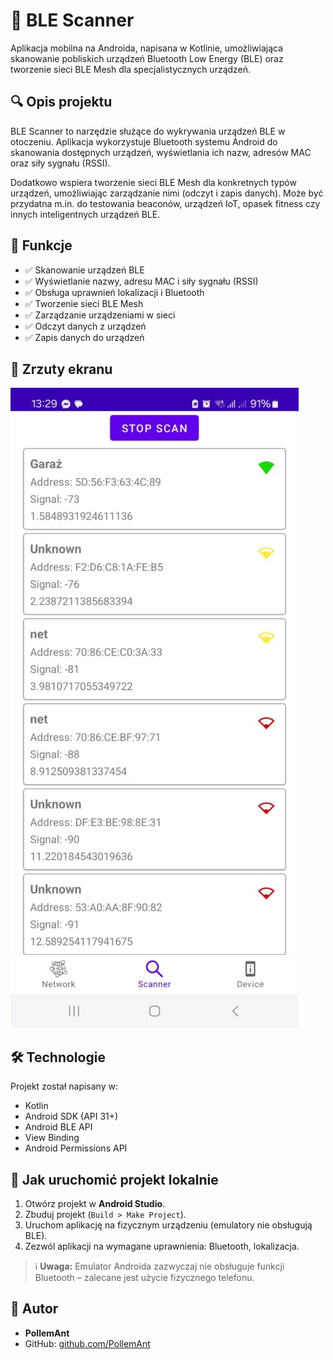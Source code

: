 # 📱 BLE Scanner

Aplikacja mobilna na Androida, napisana w Kotlinie, umożliwiająca skanowanie pobliskich urządzeń Bluetooth Low Energy (BLE) oraz tworzenie sieci BLE Mesh dla specjalistycznych urządzeń.

## 🔍 Opis projektu

BLE Scanner to narzędzie służące do wykrywania urządzeń BLE w otoczeniu. Aplikacja wykorzystuje Bluetooth systemu Android do skanowania dostępnych urządzeń, wyświetlania ich nazw, adresów MAC oraz siły sygnału (RSSI).

Dodatkowo wspiera tworzenie sieci BLE Mesh dla konkretnych typów urządzeń, umożliwiając zarządzanie nimi (odczyt i zapis danych). Może być przydatna m.in. do testowania beaconów, urządzeń IoT, opasek fitness czy innych inteligentnych urządzeń BLE.

## 🎯 Funkcje

- ✅ Skanowanie urządzeń BLE
- ✅ Wyświetlanie nazwy, adresu MAC i siły sygnału (RSSI)
- ✅ Obsługa uprawnień lokalizacji i Bluetooth
- ✅ Tworzenie sieci BLE Mesh
- ✅ Zarządzanie urządzeniami w sieci
- ✅ Odczyt danych z urządzeń
- ✅ Zapis danych do urządzeń

## 📸 Zrzuty ekranu

![BLE Scanner](screenshots/BLE_Scanner.jpg)

## 🛠️ Technologie

Projekt został napisany w:

- Kotlin
- Android SDK (API 31+)
- Android BLE API
- View Binding
- Android Permissions API

## 🚀 Jak uruchomić projekt lokalnie

1. Otwórz projekt w **Android Studio**.
2. Zbuduj projekt (`Build > Make Project`).
3. Uruchom aplikację na fizycznym urządzeniu (emulatory nie obsługują BLE).
4. Zezwól aplikacji na wymagane uprawnienia: Bluetooth, lokalizacja.

> ℹ️ **Uwaga:** Emulator Androida zazwyczaj nie obsługuje funkcji Bluetooth – zalecane jest użycie fizycznego telefonu.

## 👤 Autor

- **PollemAnt**
- GitHub: [github.com/PollemAnt](https://github.com/PollemAnt)